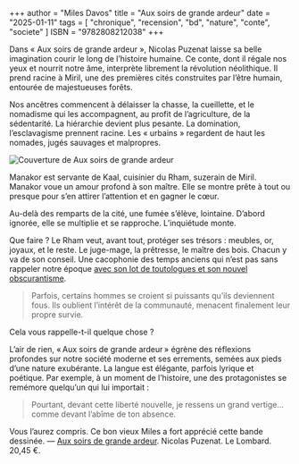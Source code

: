 +++
author = "Miles Davos"
title = "Aux soirs de grande ardeur"
date = "2025-01-11"
tags = [
    "chronique", "recension", "bd", "nature", "conte", "societe"
]
ISBN = "9782808212038"
+++

Dans « Aux soirs de grande ardeur », Nicolas Puzenat laisse sa belle imagination courir le long de l’histoire humaine. Ce conte, dont il régale nos yeux et nourrit notre âme, interprète librement la révolution néolithique. Il prend racine à Miril, une des premières cités construites par l’être humain, entourée de majestueuses forêts.

Nos ancêtres commencent à délaisser la chasse, la cueillette, et le nomadisme qui les accompagnent, au profit de l’agriculture, de la sédentarité. La hiérarchie devient plus pesante. La domination, l’esclavagisme prennent racine. Les « urbains » regardent de haut les nomades, jugés sauvages et malpropres.

![Couverture de Aux soirs de grande ardeur](/images/aux-soirs-de-grande-ardeur.jpeg)

Manakor est servante de Kaal, cuisinier du Rham, suzerain de Miril. Manakor voue un amour profond à son maître. Elle se montre prête à tout ou presque pour s’en attirer l’attention et en gagner le cœur.

Au-delà des remparts de la cité, une fumée s’élève, lointaine. D’abord ignorée, elle se multiplie et se rapproche. L’inquiétude monte.

Que faire ? Le Rham veut, avant tout, protéger ses trésors : meubles, or, joyaux, et le reste. Le juge-mage, la prêtresse, le maître des bois. Chacun y va de son conseil. Une cacophonie des temps anciens qui n’est pas sans rappeler notre époque [avec son lot de toutologues et son nouvel obscurantisme](https://www.theatlantic.com/magazine/archive/2025/02/trump-populist-conspiracism-autocracy-rfk-jr/681088/).

> Parfois, certains hommes se croient si puissants qu’ils deviennent fous. Ils oublient l’intérêt de la communauté, menacent finalement leur propre survie.

Cela vous rappelle-t-il quelque chose ?

L’air de rien, « Aux soirs de grande ardeur » égrène des réflexions profondes sur notre société moderne et ses errements, semées aux pieds d’une nature exubérante. La langue est élégante, parfois lyrique et poétique. Par exemple, à un moment de l’histoire, une des protagonistes se remémore quelqu’un qui lui importait :

> Pourtant, devant cette liberté nouvelle, je ressens un grand vertige… comme devant l’abîme de ton absence.

Vous l’aurez compris. Ce bon vieux Miles a fort apprécié cette bande dessinée.
—
[Aux soirs de grande ardeur](https://www.lelombard.com/bd/aux-soirs-de-grande-ardeur/aux-soirs-de-grande-ardeur). Nicolas Puzenat. Le Lombard. 20,45 €.
